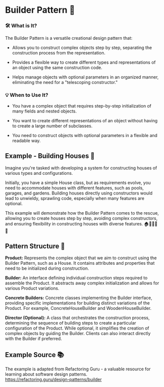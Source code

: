 # Builder Pattern 🏡

### 🛠️ What is It? 

The Builder Pattern is a versatile creational design pattern that:

- Allows you to construct complex objects step by step, separating the construction process from the representation.

- Provides a flexible way to create different types and representations of an object using the same construction code.

- Helps manage objects with optional parameters in an organized manner, eliminating the need for a "telescoping constructor."



### 💡 When to Use It?

- You have a complex object that requires step-by-step initialization of many fields and nested objects.

- You want to create different representations of an object without having to create a large number of subclasses.

- You need to construct objects with optional parameters in a flexible and readable way.

## Example - Building Houses 🏡

Imagine you're tasked with developing a system for constructing houses of various types and configurations. 

Initially, you have a simple House class, but as requirements evolve, you need to accommodate houses with different features, such as pools, garages, and gardens. Building houses directly using constructors would lead to unwieldy, sprawling code, especially when many features are optional. 

This example will demonstrate how the Builder Pattern comes to the rescue, allowing you to create houses step by step, avoiding complex constructors, and ensuring flexibility in constructing houses with diverse features. 🏠🌳🏊‍♂️🚗

## Pattern Structure 🧩

**Product:** Represents the complex object that we aim to construct using the Builder Pattern, such as a House. It contains attributes and properties that need to be initialized during construction.

**Builder:** An interface defining individual construction steps required to assemble the Product. It abstracts away complex initialization and allows for various Product variations.

**Concrete Builders:** Concrete classes implementing the Builder interface, providing specific implementations for building distinct variations of the Product. For example, ConcreteHouseBuilder and WoodenHouseBuilder.

**Director (Optional):** A class that orchestrates the construction process, determining the sequence of building steps to create a particular configuration of the Product. While optional, it simplifies the creation of complex objects by guiding the Builder. Clients can also interact directly with the Builder if preferred.

## Example Source 📚
The example is adapted from Refactoring Guru - a valuable resource for learning about software design patterns. <br>
https://refactoring.guru/design-patterns/builder

